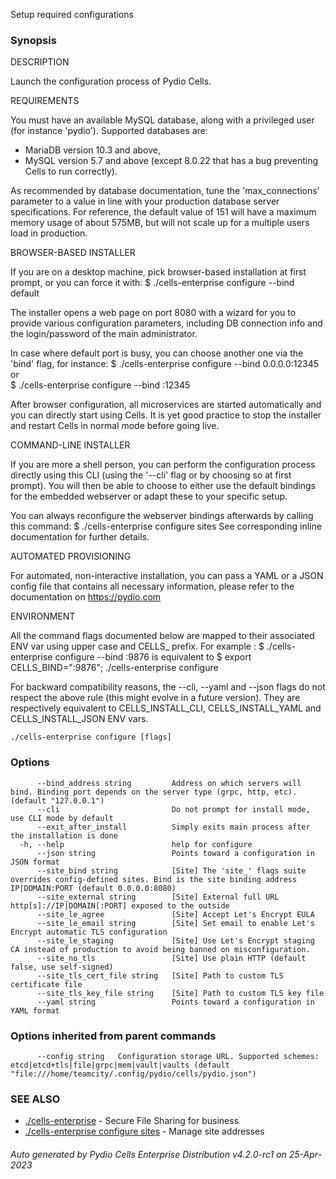 Setup required configurations

### Synopsis


DESCRIPTION

  Launch the configuration process of Pydio Cells.

REQUIREMENTS

  You must have an available MySQL database, along with a privileged user (for instance 'pydio').
  Supported databases are:
   - MariaDB version 10.3 and above,
   - MySQL version 5.7 and above (except 8.0.22 that has a bug preventing Cells to run correctly).

  As recommended by database documentation, tune the 'max_connections' parameter to a value in line
  with your production database server specifications. For reference, the default value of 151 will have a 
  maximum memory usage of about 575MB, but will not scale up for a multiple users load in production.

BROWSER-BASED INSTALLER

  If you are on a desktop machine, pick browser-based installation at first prompt, or you can force it with:
  $ ./cells-enterprise configure --bind default
 
  The installer opens a web page on port 8080 with a wizard for you to provide various configuration parameters, 
  including DB connection info and the login/password of the main administrator.

  In case where default port is busy, you can choose another one via the 'bind' flag, for instance:
  $ ./cells-enterprise configure --bind 0.0.0.0:12345
  or   
  $ ./cells-enterprise configure --bind <your server IP or FQDN>:12345

  After browser configuration, all microservices are started automatically and you can directly start using Cells. 
  It is yet good practice to stop the installer and restart Cells in normal mode before going live.

COMMAND-LINE INSTALLER

  If you are more a shell person, you can perform the configuration process directly using this CLI (using the '--cli' 
  flag or by choosing so at first prompt). You will then be able to choose to either use the default bindings for the 
  embedded webserver or adapt these to your specific setup.
 
  You can always reconfigure the webserver bindings afterwards by calling this command:
  $ ./cells-enterprise configure sites
  See corresponding inline documentation for further details.

AUTOMATED PROVISIONING

  For automated, non-interactive installation, you can pass a YAML or a JSON config file that contains all necessary 
  information, please refer to the documentation on https://pydio.com

ENVIRONMENT

  All the command flags documented below are mapped to their associated ENV var using upper case and CELLS_ prefix.
  For example :
  $ ./cells-enterprise configure --bind :9876
  is equivalent to 
  $ export CELLS_BIND=":9876"; ./cells-enterprise configure

  For backward compatibility reasons, the --cli, --yaml and --json flags do not respect the above rule (this might evolve in a future version).
  They are respectively equivalent to CELLS_INSTALL_CLI, CELLS_INSTALL_YAML and CELLS_INSTALL_JSON ENV vars.

 

```
./cells-enterprise configure [flags]
```

### Options

```
      --bind_address string         Address on which servers will bind. Binding port depends on the server type (grpc, http, etc). (default "127.0.0.1")
      --cli                         Do not prompt for install mode, use CLI mode by default
      --exit_after_install          Simply exits main process after the installation is done
  -h, --help                        help for configure
      --json string                 Points toward a configuration in JSON format
      --site_bind string            [Site] The 'site_' flags suite overrides config-defined sites. Bind is the site binding address IP|DOMAIN:PORT (default 0.0.0.0:8080)
      --site_external string        [Site] External full URL http[s]://IP|DOMAIN[:PORT] exposed to the outside
      --site_le_agree               [Site] Accept Let's Encrypt EULA
      --site_le_email string        [Site] Set email to enable Let's Encrypt automatic TLS configuration
      --site_le_staging             [Site] Use Let's Encrypt staging CA instead of production to avoid being banned on misconfiguration.
      --site_no_tls                 [Site] Use plain HTTP (default false, use self-signed)
      --site_tls_cert_file string   [Site] Path to custom TLS certificate file
      --site_tls_key_file string    [Site] Path to custom TLS key file
      --yaml string                 Points toward a configuration in YAML format
```

### Options inherited from parent commands

```
      --config string   Configuration storage URL. Supported schemes: etcd|etcd+tls|file|grpc|mem|vault|vaults (default "file:///home/teamcity/.config/pydio/cells/pydio.json")
```

### SEE ALSO

* [./cells-enterprise](./cells-enterprise)	 - Secure File Sharing for business
* [./cells-enterprise configure sites](./cells-enterprise-configure-sites)	 - Manage site addresses

###### Auto generated by Pydio Cells Enterprise Distribution v4.2.0-rc1 on 25-Apr-2023
